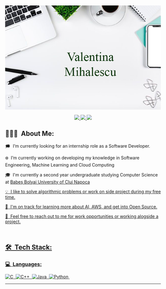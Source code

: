 <p align="center">
	<img src="Images/githubimage.jpg">
</p>

<p align="center">
	<a href="https://www.linkedin.com/in/valentina-mihalescu">
		<img src="https://img.shields.io/badge/LinkedIn-0077B5?style=for-the-badge&logo=linkedin&logoColor=white" />
	
</a>
	<a href="mailto:valentinamihalescu8@gmail.com">
		<img src="https://img.shields.io/badge/Gmail-D14836?style=for-the-badge&logo=gmail&logoColor=white" />
	</a>
	<a href="https://www.facebook.com/profile.php?id=100010091673437">
		<img src="https://img.shields.io/badge/FaceBook-3b5998?style=for-the-badge&logo=facebook&logoColor=white" />
	</a>
</p>

## 👨🏻‍💻 &nbsp;About Me:

<p>🗯️ &nbsp;I’m currently looking for an internship role as a Software Developer.</p>
<p>❄️ &nbsp;I’m currently working on developing my knowledge in Software Engineering, Machine Learning and Cloud Computing</p>
<p>🎓 &nbsp;I'm currently a second year undergraduate studying Computer Science at <a href = "https://www.cs.ubbcluj.ro"</a>Babeș Bolyai University of Cluj Napoca</p>
<p>💡 &nbsp;I like to solve algorithmic problems or work on side project during my free time.</p>
<p>🌱 &nbsp;I'm on track for learning more about AI, AWS, and get into Open Source.</p>
<p>💬 &nbsp;Feel free to reach out to me for work opportunities or working alogside a project.</p>

<br />

## 🛠 &nbsp;Tech Stack:

### 💻 &nbsp;Languages:

![C](https://img.shields.io/badge/-C-05122A?style=flat&logo=C%2B%2B&logoColor=00599C)&nbsp;
![C++](https://img.shields.io/badge/-C++-05122A?style=flat&logo=C%2B%2B&logoColor=00599C)&nbsp;
![Java](https://img.shields.io/badge/-Java-05122A?style=flat&logo=java)&nbsp;
![Python](https://img.shields.io/badge/-Python-05122A?style=flat&logo=python)&nbsp;

<hr />
